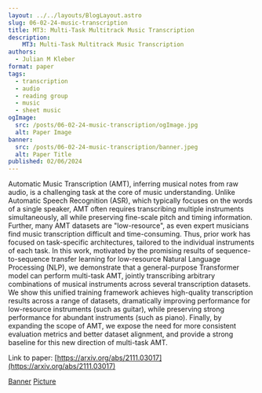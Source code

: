 ```yaml
---
layout: ../../layouts/BlogLayout.astro
slug: 06-02-24-music-transcription
title: MT3: Multi-Task Multitrack Music Transcription
description: 
    MT3: Multi-Task Multitrack Music Transcription
authors:
  - Julian M Kleber
format: paper
tags:
  - transcription
  - audio
  - reading group
  - music
  - sheet music
ogImage: 
  src: /posts/06-02-24-music-transcription/ogImage.jpg
  alt: Paper Image
banner: 
  src: /posts/06-02-24-music-transcription/banner.jpeg
  alt: Paper Title
published: 02/06/2024
---
```


Automatic Music Transcription (AMT), inferring musical notes from raw audio, is a challenging task at the core of music understanding. Unlike Automatic Speech Recognition (ASR), which typically focuses on the words of a single speaker, AMT often requires transcribing multiple instruments simultaneously, all while preserving fine-scale pitch and timing information. Further, many AMT datasets are "low-resource", as even expert musicians find music transcription difficult and time-consuming. Thus, prior work has focused on task-specific architectures, tailored to the individual instruments of each task. In this work, motivated by the promising results of sequence-to-sequence transfer learning for low-resource Natural Language Processing (NLP), we demonstrate that a general-purpose Transformer model can perform multi-task AMT, jointly transcribing arbitrary combinations of musical instruments across several transcription datasets. We show this unified training framework achieves high-quality transcription results across a range of datasets, dramatically improving performance for low-resource instruments (such as guitar), while preserving strong performance for abundant instruments (such as piano). Finally, by expanding the scope of AMT, we expose the need for more consistent evaluation metrics and better dataset alignment, and provide a strong baseline for this new direction of multi-task AMT.

Link to paper: [https://arxiv.org/abs/2111.03017](https://arxiv.org/abs/2111.03017)

[Banner](https://en.wikipedia.org/wiki/Sheet_music#/media/File:Tibetanmusicalscore.jpg)
[Picture](https://commons.wikimedia.org/wiki/File:Portrait_of_Ludwig_van_Beethoven,_composer_%281770-1827%29_-_Archivio_Storico_Ricordi_ICON010453_B.jpg)